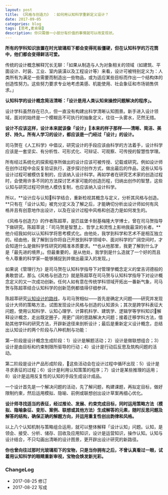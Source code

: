 ```yaml
---
layout: post
title: 《风格与创造力》 ：如何用认知科学重新定义设计？
date: 2017-09-05
categories: blog
tags: [思考,麦肯锡]
description: 你只需做一小部分有价值的事情就可以改变现状。
---
```



**所有的学科知识放置在时光玻璃柜下都会变得死板僵硬，但在认知科学的万花筒中，他们都会变得鲜活可爱。**

传统的设计概念解释冗长无聊：「如果从制造与人为对象相关的领域（如建筑、平面设计、时装、工业、室内装潢以及工程设计等）来看，设计可被特别定义为：人类所有为满足一些需要而制造出一些物品，或为适应某些目标而作出一个结构体的创造性努力。这些努力要求专业地考虑美感、机能使用、社会象征和市场销售供求。」

**认知科学的设计概念简洁清晰：「设计是用人类认知来操控问题解决的程序」。**

设计学科虽然存在已久，但一直没有构建出科学清晰认知图景。新手进入设计领域，面对的始终是一个模糊且不可执行的抽象定义，往往一头雾水，茫然无措。

**设计不应该这样，设计本来就该像「设计」本来的样子那样——清晰、简洁、美好、持久。所有人学习的设计，都应该是一门经过「设计」的设计。**

司马贺在《人工科学》中倡议，研究设计的手段应该由科学的方法着手，设计科学应该是一套坚实、有分析性、可形式化、可辩证、可观察、可传授的智慧性学理。

所有经过系统化的探索程序所做出的设计应该可被传授、记载或研究。例如设计师在创作过程中会反复验证执行，逐步探讨创作方式，做出最后的作品，这些认知与设计过程可被模仿复制的，应该纳入设计科学。再如学者在研究艺术家的创造过程时，会使用许多不同的方法探讨艺术家可能的创造历程，归纳出创作的智慧，这些认知与研究过程可供他人模仿复制，也应该纳入设计科学。

所以，**设计应与认知科学结合，重新检视其概念与定义，分析其风格与创造。**只有在「设计认知」被充分定义及了解之后，才能确切分析出设计师如何有风格并且有创意地作出设计，以及在设计过程中风格和创造力是如何发生的。

《风格与创造力》的作者陈超萃，是匹兹堡卡耐基梅隆大学博士，曾在司马贺指导下做研究。陈超萃说：「司马贺是智慧上、哲学上和灵性上影响我最深的长者。**他介绍我如何以认知科学将思考模式化。由他处，我学到科学和艺术不是相互独立的。经由他，我了解到当你将自己开放到科学领域中、面对科学的广阔空间时，才会知道什么是做科学性研究的精准本质要求。**也从他那里，我更了解到什么才是「最先进的境界」。但最重要的，是从他处，我学到是什么造就了一个好的而且令人尊重的科学家—能够捕捉到并做出最深入的发现。」

如果说《管理行为》是司马贺在认知科学指导下对管理学概念定义的堂吉诃德般的勇敢尝试，那么《风格与创造力》就是陈超萃在司马贺与认知科学指导下对设计概念定义的又一次成功创新。任何人如有意在传统学科领域开拓出一番新气象，司马贺与陈超萃结合认知科学的创新范例都值得仔细参详。

陈超萃研究[认知设计的路线](http://www.cnfeat.com/blog/2017/05/30/InterdisciplinaryLearning/)，与司马贺相似——首先是确定大问题——研究并发现设计大师的策略方法，试图发现设计风格与创造的认知源头；其次是跨学科表征大问题，使用认知科学、认知心理学、计算机科学、建筑学、逻辑学等学科知识解释设计概念，走出既定圈子，用更广阔的思路解决大问题；接着迁移学科方法，借助其他学科的研究方法，开辟新途径来剖析设计；最后是重新定义设计概念，总结出认知设计的两个阶段与八种机制与功能：

第一阶段是设计概念生成阶段：1）设计是解题活动；2）设计是做联想组合；3）设计是由目标和约束制限所驱导的行动；4）设计是行动后反思及筑构问题的活动。

第二阶段是设计产品形成阶段，这些活动会在设计过程中循环出现：5）设计是寻求表征的过程；6）设计是利用认知策策的程序；7）设计是某些推理的运用；8）设计是运用反复性的认知的手段生成设计成品。

一个设计首先是一个解决问题的活动，先了解问题，构建课题，再拟定目标，做好限制约束，然后运用模拟、隐喻、前例或联想创出设计草案再细心优化。

**设计师寻找适当的表征，经过推论、发展、约束完成目标，同时运用策略方法（模拟、隐喻象征、变形、案例、联想或其他方法）生成解答的元素，随时反思问题及解答的结构，确保正确的解题方向，并运用重复性创出韵律和风格。**

以上八个认知机制与策略组合运用，就可以整体解释「设计认知」问题。认知，是领会、接受、分析、储存、回收及应用知识，设计是运营知识，操作认知。认知与设计结合，不只勾画出清晰的设计图景，更开辟出设计研究的新路径。

**你也曾向往过那时光玻璃柜下的宝物，只是当你拥有之后，不曾认真看过一眼，试着用认知科学的眼睛重新审视，宝物会焕发新光彩。**

### ChangeLog

- 2017-08-25 修订
- 2017-08-22 写成



